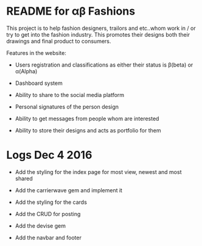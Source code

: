 # README for αβ Fashions

This project is to help fashion designers, trailors and etc..whom work in / or try to get into the fashion industry. This promotes their designs both their drawings and final product to consumers.

Features in the website:

* Users registration and classifications as either their status is β(beta) or α(Alpha)

* Dashboard system

* Ability to share to the social media platform

* Personal signatures of the person design

* Ability to get messages from people whom are interested

* Ability to store their designs and acts as portfolio for them


# Logs Dec 4 2016

* Add the styling for the index page for most view, newest and most shared

* Add the carrierwave gem and implement it

* Add the styling for the cards

* Add the CRUD for posting

* Add the devise gem

* Add the navbar and footer
